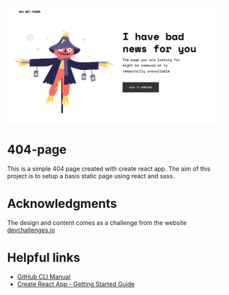 ![404-page](404-page.png)

# 404-page

This is a simple 404 page created with create react app.
The aim of this project is to setup a basis static page using react and sass.

# Acknowledgments

The design and content comes as a challenge from the website [devchallenges.io](https://devchallenges.io/challenges/wBunSb7FPrIepJZAg0sY)

# Helpful links

- [GitHub CLI Manual](https://cli.github.com/manual/)
- [Create React App - Getting Started Guide](https://create-react-app.dev/docs/getting-started)
